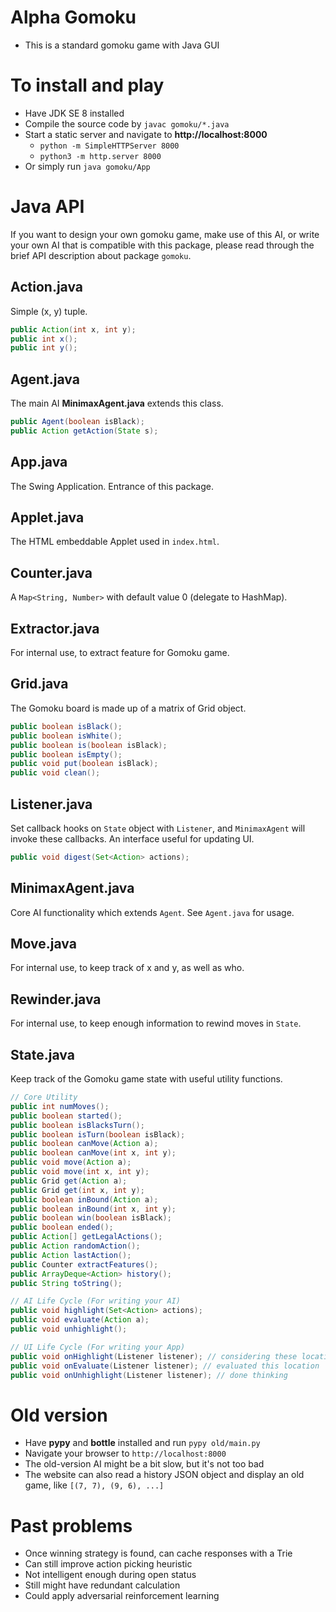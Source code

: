 # Alpha Gomoku

- This is a standard gomoku game with Java GUI

# To install and play

- Have JDK SE 8 installed
- Compile the source code by `javac gomoku/*.java`
- Start a static server and navigate to **http://localhost:8000**
  + `python -m SimpleHTTPServer 8000`
  + `python3 -m http.server 8000`
- Or simply run `java gomoku/App`

# Java API

If you want to design your own gomoku game, make use of this AI, or
write your own AI that is compatible with this package, please read through
the brief API description about package `gomoku`.

## Action.java

Simple (x, y) tuple.

```java
public Action(int x, int y);
public int x();
public int y();
```

## Agent.java

The main AI **MinimaxAgent.java** extends this class.

```java
public Agent(boolean isBlack);
public Action getAction(State s);
```

## App.java

The Swing Application. Entrance of this package.

## Applet.java

The HTML embeddable Applet used in `index.html`.

## Counter.java

A `Map<String, Number>` with default value 0 (delegate to HashMap).

## Extractor.java

For internal use, to extract feature for Gomoku game.

## Grid.java

The Gomoku board is made up of a matrix of Grid object.

```java
public boolean isBlack();
public boolean isWhite();
public boolean is(boolean isBlack);
public boolean isEmpty();
public void put(boolean isBlack);
public void clean();
```

## Listener.java

Set callback hooks on `State` object with `Listener`, and `MinimaxAgent` will
invoke these callbacks. An interface useful for updating UI. 

```java
public void digest(Set<Action> actions);
```

## MinimaxAgent.java

Core AI functionality which extends `Agent`. See `Agent.java` for usage.

## Move.java

For internal use, to keep track of x and y, as well as who.

## Rewinder.java

For internal use, to keep enough information to rewind moves in `State`.

## State.java

Keep track of the Gomoku game state with useful utility functions.

```java
// Core Utility
public int numMoves();
public boolean started();
public boolean isBlacksTurn();
public boolean isTurn(boolean isBlack);
public boolean canMove(Action a);
public boolean canMove(int x, int y);
public void move(Action a);
public void move(int x, int y);
public Grid get(Action a);
public Grid get(int x, int y);
public boolean inBound(Action a);
public boolean inBound(int x, int y);
public boolean win(boolean isBlack);
public boolean ended();
public Action[] getLegalActions();
public Action randomAction();
public Action lastAction();
public Counter extractFeatures();
public ArrayDeque<Action> history();
public String toString();

// AI Life Cycle (For writing your AI)
public void highlight(Set<Action> actions);
public void evaluate(Action a);
public void unhighlight();

// UI Life Cycle (For writing your App)
public void onHighlight(Listener listener); // considering these locations
public void onEvaluate(Listener listener); // evaluated this location
public void onUnhighlight(Listener listener); // done thinking
```

# Old version

- Have **pypy** and **bottle** installed and run `pypy old/main.py`
- Navigate your browser to `http://localhost:8000`
- The old-version AI might be a bit slow, but it's not too bad
- The website can also read a history JSON object and display an old game, like `[(7, 7), (9, 6), ...]`

# Past problems

- Once winning strategy is found, can cache responses with a Trie
- Can still improve action picking heuristic
- Not intelligent enough during open status
- Still might have redundant calculation
- Could apply adversarial reinforcement learning
